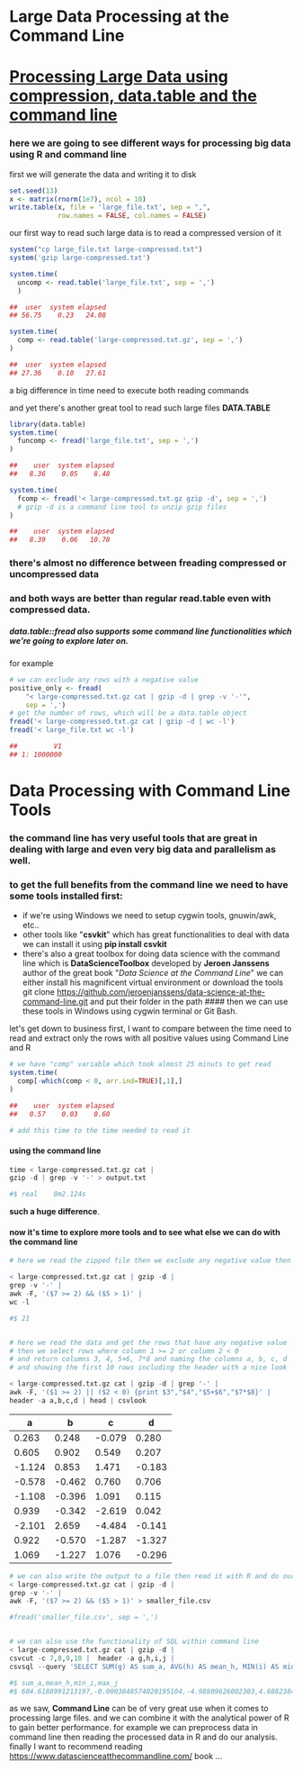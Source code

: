 Large Data Processing at the Command Line
================

[Processing Large Data using compression, data.table and the command line](https://github.com/MNoorFawi/Large-Data-Processing-with-Command-Line)
========================================================================

### here we are going to see different ways for processing big data using R and command line

first we will generate the data and writing it to disk

``` r
set.seed(13)
x <- matrix(rnorm(1e7), ncol = 10)
write.table(x, file = 'large_file.txt', sep = ",", 
            row.names = FALSE, col.names = FALSE)
```

our first way to read such large data is to read a compressed version of it

``` r
system("cp large_file.txt large-compressed.txt")
system('gzip large-compressed.txt')

system.time(
  uncomp <- read.table('large_file.txt', sep = ',')
  )

##  user  system elapsed 
## 56.75    0.23   24.08

system.time(
  comp <- read.table('large-compressed.txt.gz', sep = ',')
)

##  user  system elapsed 
## 27.36    0.10   27.61 
```

a big difference in time need to execute both reading commands

and yet there's another great tool to read such large files **DATA.TABLE**

``` r
library(data.table)
system.time(
  funcomp <- fread('large_file.txt', sep = ',')
)

##    user  system elapsed 
##   8.36    0.05    8.48 

system.time(
  fcomp <- fread('< large-compressed.txt.gz gzip -d', sep = ',')
  # gzip -d is a command line tool to unzip gzip files
)

##    user  system elapsed 
##   8.39    0.06   10.78 
```

### there's almost no difference between freading compressed or uncompressed data

### and both ways are better than regular read.table even with compressed data.

##### data.table::fread also supports some command line functionalities which we're going to explore later on.

for example

``` r
# we can exclude any rows with a negative value
positive_only <- fread(
    "< large-compressed.txt.gz cat | gzip -d | grep -v '-'", 
    sep = ',')
# get the number of rows, which will be a data.table object
fread('< large-compressed.txt.gz cat | gzip -d | wc -l')
fread('< large_file.txt wc -l')

##         V1
## 1: 1000000
```

Data Processing with Command Line Tools
=======================================

### the command line has very useful tools that are great in dealing with large and even very big data and parallelism as well.

### to get the full benefits from the command line we need to have some tools installed first:

-   if we're using Windows we need to setup cygwin tools, gnuwin/awk, etc..
-   other tools like "**csvkit**" which has great functionalities to deal with data we can install it using **pip install csvkit**
-   there's also a great toolbox for doing data science with the command line which is **DataScienceToolbox** developed by **Jeroen Janssens** author of the great book "*Data Science at the Command Line*" we can either install his magnificent virtual environment or download the tools git clone <https://github.com/jeroenjanssens/data-science-at-the-command-line.git> and put their folder in the path \#\#\#\# then we can use these tools in Windows using cygwin terminal or Git Bash.

let's get down to business first, I want to compare between the time need to read and extract only the rows with all positive values using Command Line and R

``` r
# we have "comp" variable which took almost 25 minuts to get read
system.time(
  comp[-which(comp < 0, arr.ind=TRUE)[,1],]
)

##    user  system elapsed 
##   0.57    0.03    0.60

# add this time to the time needed to read it
```

#### using the command line

``` r
time < large-compressed.txt.gz cat | 
gzip -d | grep -v '-' > output.txt

#$ real    0m2.124s
```

**such a huge difference**.

#### now it's time to explore more tools and to see what else we can do with the command line

``` r
# here we read the zipped file then we exclude any negative value then we choose only the rows where columns 7 is greater than or equal to 2 and column 5 is greater than 1 then we get the number of rows

< large-compressed.txt.gz cat | gzip -d |
grep -v '-' |
awk -F, '($7 >= 2) && ($5 > 1)' | 
wc -l

#$ 21


# here we read the data and get the rows that have any negative value
# then we select rows where column 1 >= 2 or column 2 < 0 
# and return columns 3, 4, 5+6, 7*8 and naming the columns a, b, c, d 
# and showing the first 10 rows including the header with a nice look 

< large-compressed.txt.gz cat | gzip -d | grep '-' | 
awk -F, '($1 >= 2) || ($2 < 0) {print $3","$4","$5+$6","$7*$8}' | 
header -a a,b,c,d | head | csvlook
```

| a      | b      | c      | d      |
|--------|--------|--------|--------|
| 0.263  | 0.248  | -0.079 | 0.280  |
| 0.605  | 0.902  | 0.549  | 0.207  |
| -1.124 | 0.853  | 1.471  | -0.183 |
| -0.578 | -0.462 | 0.760  | 0.706  |
| -1.108 | -0.396 | 1.091  | 0.115  |
| 0.939  | -0.342 | -2.619 | 0.042  |
| -2.101 | 2.659  | -4.484 | -0.141 |
| 0.922  | -0.570 | -1.287 | -1.327 |
| 1.069  | -1.227 | 1.076  | -0.296 |

``` r
# we can also write the output to a file then read it with R and do our analysis on it being much smaller
< large-compressed.txt.gz cat | gzip -d |
grep -v '-' |
awk -F, '($7 >= 2) && ($5 > 1)' > smaller_file.csv

#fread('smaller_file.csv', sep = ',')


# we can also use the functionality of SQL within command line
< large-compressed.txt.gz cat | gzip -d |
csvcut -c 7,8,9,10 |  header -a g,h,i,j |
csvsql --query 'SELECT SUM(g) AS sum_a, AVG(h) AS mean_h, MIN(i) AS min_i, MAX(j) AS max_j FROM stdin'

#$ sum_a,mean_h,min_i,max_j
#$ 604.6188991213197,-0.0003848574020195104,-4.98809626002303,4.68823847832136
```

as we saw, **Command Line** can be of very great use when it comes to processing large files. and we can combine it with the analytical power of R to gain better performance. for example we can preprocess data in command line then reading the processed data in R and do our analysis. finally I want to recommend reading <https://www.datascienceatthecommandline.com/> book ...
